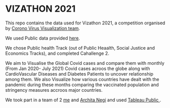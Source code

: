 # VIZATHON 2021
This repo contains the data used for Vizathon 2021, a competition organised by [Corono Virus Visualization team](https://understandcovid.org/). 

We used Public data provided [here](https://github.com/owid/covid-19-data). 

We chose Public health Track (out of Public Heaalth, Social Justice and Economics Tracks), and completed Cahallenge 2.

We aim to Visualise the Global Covid cases and compare them with monthly (From Jan 2020- July 2021) Covid cases acroos the globe along with CardioVascular Diseases and Diabetes Patients to uncover relationship among them. We also Visualize how various countries have dealt with the pandemic during these months comparing the vaccinated population and stringency measures accroos major countries.

We took part in a team of 2 [me](https://github.com/RaghuMadhavTiwari) and [Archita Negi](https://github.com/ArchitaN10) and used [Tableau Public ](https://public.tableau.com/en-us/s/).
